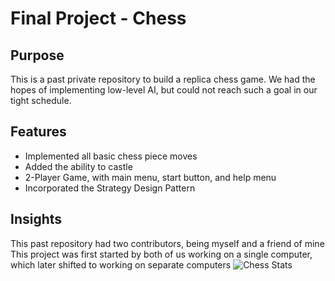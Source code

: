 # Final Project - Chess 

## Purpose

This is a past private repository to build a replica chess game. We had the hopes of implementing low-level AI, but could not reach such a goal in our tight schedule. 

## Features 

- Implemented all basic chess piece moves
- Added the ability to castle
- 2-Player Game, with main menu, start button, and help menu
- Incorporated the Strategy Design Pattern 

## Insights

This past repository had two contributors, being myself and a friend of mine
This project was first started by both of us working on a single computer, which later shifted to working on separate computers
![Chess Stats](https://github.com/user-attachments/assets/2da505f7-9c7d-4b5b-979b-ce92aa4fb3d4)

